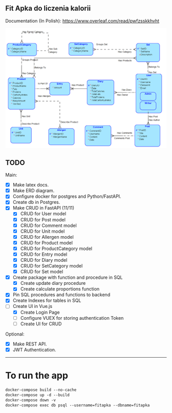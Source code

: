 ## Fit Apka do liczenia kalorii

Documentation (In Polish):
https://www.overleaf.com/read/pwfzsskkhvht

![alt text](fitapka_erd.png "ERD Diagram")

## TODO
Main:
- [x] Make latex docs.
- [x] Make ERD diagram.
- [x] Configure docker for postgres and Python/FastAPI.
- [x] Create db in Postgres.
- [x] Make CRUD in FastAPI (11/11)
    - [x] CRUD for User model
    - [x] CRUD for Post model
    - [x] CRUD for Comment model
    - [x] CRUD for Unit model
    - [x] CRUD for Allergen model
    - [x] CRUD for Product model
    - [x] CRUD for ProductCategory model
    - [x] CRUD for Entry model
    - [x] CRUD for Diary model
    - [x] CRUD for SetCategory model
    - [x] CRUD for Set model
- [x] Create package with function and procedure in SQL
  - [x] Create update diary procedure
  - [x] Create calculate proportions function
- [x] Pin SQL procedures and functions to backend
- [x] Create Indexes for tables in SQL
- [ ] Create UI in Vue.js
  - [x] Create Login Page
  - [ ] Configure VUEX for storing authentication Token
  - [ ] Create UI for CRUD

Optional:
- [x] Make REST API.
- [x] JWT Authentication.

---
# To run the app
    docker-compose build --no-cache
    docker-compose up -d --build
    docker-compose down -v
    docker-compose exec db psql --username=fitapka --dbname=fitapka